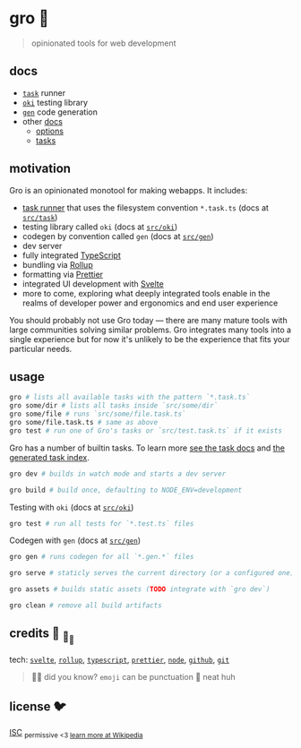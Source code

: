 # gro :chestnut:

> opinionated tools for web development

## docs

- [`task`](src/task) runner
- [`oki`](src/oki) testing library
- [`gen`](src/gen) code generation
- other [docs](src/docs)
  - [options](src/docs/options.md)
  - [tasks](src/docs/tasks.md)

## motivation

Gro is an opinionated monotool for making webapps.
It includes:

- [task runner](src/task) that uses the filesystem convention `*.task.ts`
  (docs at [`src/task`](src/task))
- testing library called `oki` (docs at [`src/oki`](src/oki))
- codegen by convention called `gen` (docs at [`src/gen`](src/gen))
- dev server
- fully integrated [TypeScript](https://github.com/microsoft/typescript)
- bundling via [Rollup](https://github.com/rollup/rollup)
- formatting via [Prettier](https://github.com/prettier/prettier)
- integrated UI development with
  [Svelte](https://github.com/sveltejs/svelte)
- more to come, exploring what deeply integrated tools enable
  in the realms of developer power and ergonomics and end user experience

You should probably not use Gro today —
there are many mature tools with large communities solving similar problems.
Gro integrates many tools into a single experience
but for now it's unlikely to be the experience that fits your particular needs.

## usage

```bash
gro # lists all available tasks with the pattern `*.task.ts`
gro some/dir # lists all tasks inside `src/some/dir`
gro some/file # runs `src/some/file.task.ts`
gro some/file.task.ts # same as above
gro test # run one of Gro's tasks or `src/test.task.ts` if it exists
```

Gro has a number of builtin tasks.
To learn more [see the task docs](src/task/README.md)
and [the generated task index](src/docs/tasks.md).

```bash
gro dev # builds in watch mode and starts a dev server
```

```bash
gro build # build once, defaulting to NODE_ENV=development
```

Testing with `oki` (docs at [`src/oki`](src/oki))

```bash
gro test # run all tests for `*.test.ts` files
```

Codegen with `gen` (docs at [`src/gen`](src/gen))

```bash
gro gen # runs codegen for all `*.gen.*` files
```

```bash
gro serve # staticly serves the current directory (or a configured one)
```

```bash
gro assets # builds static assets (TODO integrate with `gro dev`)
```

```bash
gro clean # remove all build artifacts
```

## credits :turtle: <sub>:turtle:</sub><sub><sub>:turtle:</sub></sub>

tech:
[`svelte`](https://github.com/sveltejs/svelte),
[`rollup`](https://github.com/rollup/rollup),
[`typescript`](https://github.com/microsoft/TypeScript),
[`prettier`](https://github.com/prettier/prettier),
[`node`](https://nodejs.org),
[`github`](https://github.com),
[`git`](https://git-scm.com/)

> :rainbow::sparkles: did you know? `emoji` can be punctuation :snail: neat huh

## license :bird:

[ISC](license)
<sub>permissive <3 [learn more at Wikipedia](https://en.wikipedia.org/wiki/ISC_license)</sub>

